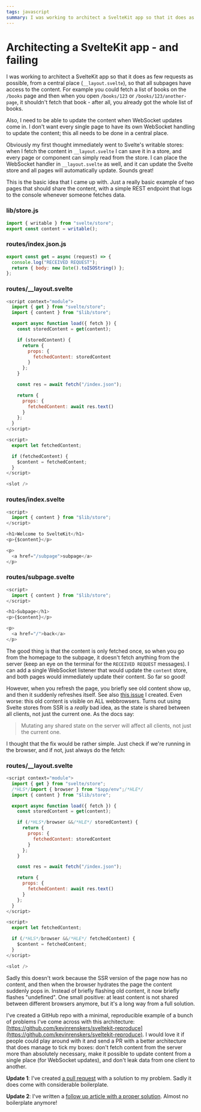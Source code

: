 ```yaml
---
tags: javascript
summary: I was working to architect a SvelteKit app so that it does as few requests as possible, from a central place, so that all subpages have access to the content. Sadly dealing with SSR makes it very hard to achieve my goals.
---
```


# Architecting a SvelteKit app - and failing

I was working to architect a SvelteKit app so that it does as few requests as possible, from a central place (`__layout.svelte`), so that all subpages have access to the content. For example you could fetch a list of books on the `/books` page and then when you open `/books/123` or `/books/123/another-page`, it shouldn't fetch that book - after all, you already got the whole list of books.

Also, I need to be able to update the content when WebSocket updates come in. I don't want every single page to have its own WebSocket handling to update the content; this all needs to be done in a central place.

Obviously my first thought immediately went to Svelte's writable stores: when I fetch the content in `__layout.svelte` I can save it in a store, and every page or component can simply read from the store. I can place the WebSocket handler in `__layout.svelte` as well, and it can update the Svelte store and all pages will automatically update. Sounds great!

This is the basic idea that I came up with. Just a really basic example of two pages that should share the content, with a simple REST endpoint that logs to the console whenever someone fetches data.

### lib/store.js

``` javascript
import { writable } from "svelte/store";
export const content = writable();
```

### routes/index.json.js

``` javascript
export const get = async (request) => {
  console.log("RECEIVED REQUEST");
  return { body: new Date().toISOString() };
}; 
```

### routes/__layout.svelte

``` javascript
<script context="module">
  import { get } from "svelte/store";
  import { content } from "$lib/store";

  export async function load({ fetch }) {
    const storedContent = get(content);

    if (storedContent) {
      return {
        props: {
          fetchedContent: storedContent
        }
      };
    }

    const res = await fetch("/index.json");

    return {
      props: {
        fetchedContent: await res.text()
      }
    };
  }
</script>

<script>
  export let fetchedContent;

  if (fetchedContent) {
    $content = fetchedContent;
  }
</script>

<slot />
```

### routes/index.svelte

``` javascript
<script>
  import { content } from "$lib/store";
</script>

<h1>Welcome to SvelteKit</h1>
<p>{$content}</p>

<p>
  <a href="/subpage">subpage</a>
</p>
```

### routes/subpage.svelte

``` javascript
<script>
  import { content } from "$lib/store";
</script>

<h1>Subpage</h1>
<p>{$content}</p>

<p>
  <a href="/">back</a>
</p>
```

The good thing is that the content is only fetched once, so when you go from the homepage to the subpage, it doesn't fetch anything from the server (keep an eye on the terminal for the `RECEIVED REQUEST` messages). I can add a single WebSocket listener that would update the `content` store, and both pages would immediately update their content. So far so good!

However, when you refresh the page, you briefly see old content show up, and then it suddenly refreshes itself. See also [this issue](https://github.com/sveltejs/kit/issues/2213) I created. Even worse: this old content is visible on ALL webbrowsers. Turns out using Svelte stores from SSR is a *really* bad idea, as the state is shared between all clients, not just the current one. As the docs say: 

> Mutating any shared state on the server will affect all clients, not just the current one.

I thought that the fix would be rather simple. Just check if we're running in the browser, and if not, just always do the fetch:

### routes/__layout.svelte

``` javascript
<script context="module">
  import { get } from "svelte/store";
  /*HLS*/import { browser } from "$app/env";/*HLE*/
  import { content } from "$lib/store";

  export async function load({ fetch }) {
    const storedContent = get(content);

    if (/*HLS*/browser &&/*HLE*/ storedContent) {
      return {
        props: {
          fetchedContent: storedContent
        }
      };
    }

    const res = await fetch("/index.json");

    return {
      props: {
        fetchedContent: await res.text()
      }
    };
  }
</script>

<script>
  export let fetchedContent;

  if (/*HLS*/browser &&/*HLE*/ fetchedContent) {
    $content = fetchedContent;
  }
</script>

<slot />
```

Sadly this doesn't work because the SSR version of the page now has no content, and then when the browser hydrates the page the content suddenly pops in. Instead of briefly flashing old content, it now briefly flashes "undefined". One small positive: at least content is not shared between different browsers anymore, but it's a long way from a full solution.

I've created a GitHub repo with a minimal, reproducible example of a bunch of problems I've come across with this architecture: [https://github.com/kevinrenskers/sveltekit-reproduce](https://github.com/kevinrenskers/sveltekit-reproduce). I would love it if people could play around with it and send a PR with a better architecture that does manage to tick my boxes: don't fetch content from the server more than absolutely necessary, make it possible to update content from a single place (for WebSocket updates), and don't leak data from one client to another.

**Update 1**: I've created [a pull request](https://github.com/kevinrenskers/sveltekit-reproduce/pull/2) with a solution to my problem. Sadly it does come with considerable boilerplate.

**Update 2**: I've written a [follow up article with a proper solution](/articles/2022/sveltekit-architecture/). Almost no boilerplate anymore!